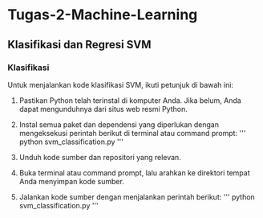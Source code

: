 # Tugas-2-Machine-Learning

## Klasifikasi dan Regresi SVM

### Klasifikasi

Untuk menjalankan kode klasifikasi SVM, ikuti petunjuk di bawah ini:

1. Pastikan Python telah terinstal di komputer Anda. Jika belum, Anda dapat mengunduhnya dari situs web resmi Python.

2. Instal semua paket dan dependensi yang diperlukan dengan mengeksekusi perintah berikut di terminal atau command prompt:
'''
   python svm_classification.py
'''
5. Unduh kode sumber dan repositori yang relevan.

6. Buka terminal atau command prompt, lalu arahkan ke direktori tempat Anda menyimpan kode sumber.

7. Jalankan kode sumber dengan menjalankan perintah berikut:
'''
   python svm_classification.py
'''
